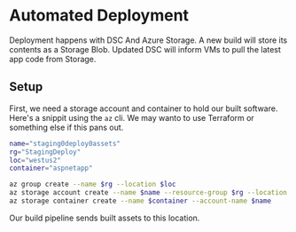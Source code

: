 # Automated Deployment

Deployment happens with DSC And Azure Storage.
A new build will store its contents as a Storage Blob.
Updated DSC will inform VMs to pull the latest app code from Storage.

## Setup

First, we need a storage account and container to hold our built software.  Here's a snippit using the `az` cli. We may wanto to use Terraform or something else if this pans out.

```sh
name="staging0deploy0assets"
rg="StagingDeploy"
loc="westus2"
container="aspnetapp"

az group create --name $rg --location $loc
az storage account create --name $name --resource-group $rg --location $loc --sku "Standard_LRS"
az storage container create --name $container --account-name $name 
```

Our build pipeline sends built assets to this location.